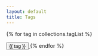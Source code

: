 ```yaml
---
layout: default
title: Tags
---
```


{% for tag in collections.tagList %}

<span>
    <a href="/tags/{{ tag }}" class="no-underline"><button class="bg-white hover:bg-gray-100 text-gray-800 font-semibold py-2 px-4 border border-gray-400 rounded shadow mr-6 mb-4">
        {{ tag }}
    </button>
    </a>
</span>
{% endfor %}
